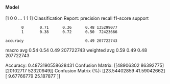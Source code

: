 #### Model
[1 0 0 ... 1 1 1]
Classification Report:
              precision    recall  f1-score   support

           0       0.71      0.36      0.48 135299077
           1       0.38      0.72      0.50  72423666

    accuracy                           0.49 207722743
   macro avg       0.54      0.54      0.49 207722743
weighted avg       0.59      0.49      0.48 207722743

Accuracy: 0.4873190558628431
Confusion Matrix:
[[48906302 86392775]
 [20102717 52320949]]
Confusion Matrix (%):
[[23.54402859 41.59042662]
 [ 9.67766779 25.187877  ]]
